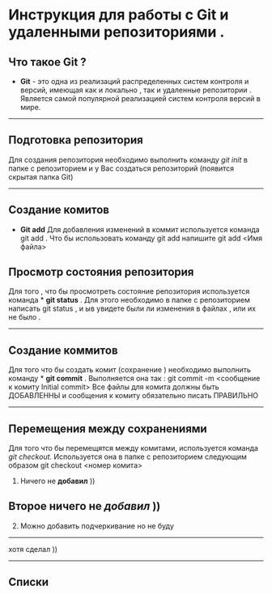 # Инструкция для работы с Git и удаленными репозиториями .
## Что такое Git ?
* **Git** - это одна из реализаций распределенных систем контроля и версий,
имеющая как и локально , так и удаленные репозитории . 
Является самой популярной реализацией систем 
контроля версий в мире.
***

## Подготовка репозитория
Для создания репозитория необходимо выполнить
команду *git init* в папке с репозиторием и у
Вас создаться репозиторий (появится скрытая папка  Git)
***

## Создание комитов
* **Git add**
Для добавления изменений в коммит используется команда git add . Что бы использовать команду git add напишите  git add <Имя файла>

## Просмотр состояния репозитория
Для того , что бы просмотреть состояние репозитория используется команда * **git status** . Для этого необходимо в папке с репозиторием написать git status , и ыв увидете были ли изменения в файлах , или их не было .
***
## Создание коммитов
Для того что бы создать комит (сохранение ) необходимо выполнить команду * **git commit** . Выполняется она так : git commit -m <сообщение к комиту Initial commit> Все файлы для комита должны быть ДОБАВЛЕННЫ и сообщения к комиту обязательно писать ПРАВИЛЬНО
***
## Перемещения между сохранениями
Для того что бы перемещятся между комитами, используется команда *git checkout*. Используется она в папке с репозиторием следующим образом git checkout <номер комита>

1. Ничего не **добавил** ))

## Второе ничего не *добавил* ))

2. Можно добавить подчеркивание но не буду
***
хотя сделал ))

***
## Списки 
 